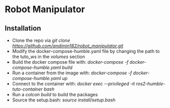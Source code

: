 # Robot Manipulator

## Installation
- Clone the repo via *git clone  https://github.com/andimin182/robot_manipulator.git*
- Modify the docker-compose-humble.yaml file by changing the path to the tuto_ws in the *volumes* section
- Build the docker compose file with: *docker-compose -f docker-compose-humble.yaml build*
- Run a container from the image with: *docker-compose -f docker-compose-humble.yaml up*
- Connect to the container with: *docker exec --privileged -it ros2-humble-tuto-container bash*
- Run a *colcon build* to build the packages
- Source the setup.bash: *source install/setup.bash*